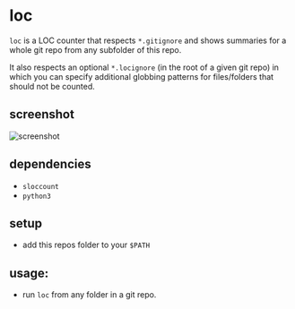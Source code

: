 # loc

`loc` is a LOC counter that respects `*.gitignore` and shows summaries for a whole git repo from any subfolder of this repo. 

It also respects an optional `*.locignore` (in the root of a given git repo) in which you can specify additional globbing patterns for files/folders that should not be counted.

## screenshot
![screenshot](http://i.imgur.com/8mInetg.png)

## dependencies
- `sloccount`
- `python3`

## setup
- add this repos folder to your `$PATH`

## usage:
- run `loc` from any folder in a git repo.
